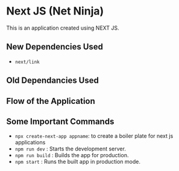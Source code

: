 # Next JS (Net Ninja)
This is an application created using NEXT JS.

## New Dependencies Used
- `next/link`

## Old Dependancies Used

## Flow of the Application

## Some Important Commands
- `npx create-next-app appname`: to create a boiler plate for next js applications
- `npm run dev` : Starts the development server.
- `npm run build` : Builds the app for production.
- `npm start` : Runs the built app in production mode.